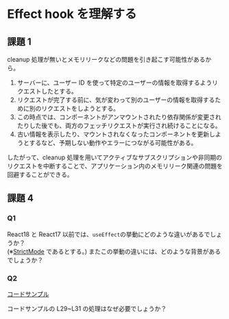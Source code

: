 # Effect hook を理解する

## 課題 1

cleanup 処理が無いとメモリリークなどの問題を引き起こす可能性があるから。

1. サーバーに、ユーザー ID を使って特定のユーザーの情報を取得するようリクエストしたとする。
2. リクエストが完了する前に、気が変わって別のユーザーの情報を取得するために別のリクエストをしようとする。
3. この時点では、コンポーネントがアンマウントされたり依存関係が変更されたりした後でも、両方のフェッチリクエストが実行され続けることになる。
4. 古い情報を表示したり、マウントされなくなったコンポーネントを更新しようとするなど、予期しない動作やエラーにつながる可能性がある。

したがって、cleanup 処理を用いてアクティブなサブスクリプションや非同期のリクエストを中断することで、アプリケーション内のメモリリーク関連の問題を回避することができる。

## 課題 4

### Q1

React18 と React17 以前では、`useEffect`の挙動にどのような違いがあるでしょうか？  
(※[StrictMode](https://react.dev/reference/react/StrictMode) であるとする。)
またこの挙動の違いには、どのような背景があるでしょうか？

### Q2

[コードサンプル](https://gist.github.com/UR-deR/6e36bf2e4e18a321b20deefc52dbbdee#file-abort-fetch-for-cleanup-tsx-L29)

コードサンプルの L29~L31 の処理はなぜ必要でしょうか？
